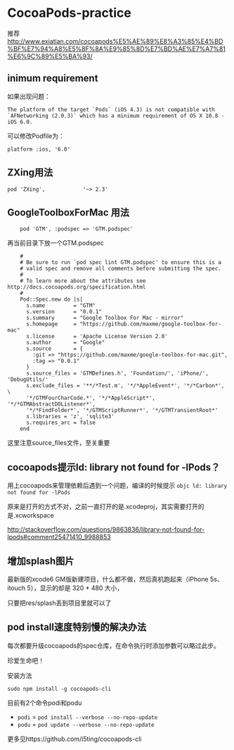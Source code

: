 CocoaPods-practice
==================

推荐
http://www.exiatian.com/cocoapods%E5%AE%89%E8%A3%85%E4%BD%BF%E7%94%A8%E5%8F%8A%E9%85%8D%E7%BD%AE%E7%A7%81%E6%9C%89%E5%BA%93/

## inimum requirement

如果出现问题：

```
The platform of the target `Pods` (iOS 4.3) is not compatible with `AFNetworking (2.0.3)` which has a minimum requirement of OS X 10.8 - iOS 6.0.
```

可以修改Podfile为：

```
platform :ios, '6.0'
```

## ZXing用法
```
pod 'ZXing',            '~> 2.3'
```

## GoogleToolboxForMac 用法

```
	pod 'GTM', :podspec => 'GTM.podspec'
```

再当前目录下放一个GTM.podspec

```
	#
	# Be sure to run `pod spec lint GTM.podspec' to ensure this is a
	# valid spec and remove all comments before submitting the spec.
	#
	# To learn more about the attributes see http://docs.cocoapods.org/specification.html
	#
	Pod::Spec.new do |s|
	  s.name         = "GTM"
	  s.version      = "0.0.1"
	  s.summary      = "Google Toolbox For Mac - mirror"
	  s.homepage     = "https://github.com/maxme/google-toolbox-for-mac"
	  s.license      = 'Apache License Version 2.0'
	  s.author       = "Google"
	  s.source       = {
	    :git => "https://github.com/maxme/google-toolbox-for-mac.git",
	    :tag => "0.0.1"
	  }
	  s.source_files = 'GTMDefines.h', 'Foundation/', 'iPhone/', 'DebugUtils/'
	  s.exclude_files = '**/*Test.m', '*/*AppleEvent*', '*/*Carbon*', \
	  '*/GTMFourCharCode.*', '*/*AppleScript*', '*/*GTMAbstractDOListener*',
	  '*/*FindFolder*', '*/GTMScriptRunner*', '*/GTMTransientRoot*'
	  s.libraries = 'z', 'sqlite3'
	  s.requires_arc = false
	end

```

这里注意source_files文件，至关重要

## cocoapods提示ld: library not found for -lPods？

用上cocoapods来管理依赖后遇到一个问题，编译的时候提示 `objc ld: library not found for -lPods`

原来是打开的方式不对，之前一直打开的是.xcodeproj，其实需要打开的是.xcworkspace

http://stackoverflow.com/questions/9863836/library-not-found-for-lpods#comment25471410_9988853


## 增加splash图片

最新版的xcode6 GM版新建项目，什么都不做，然后真机跑起来（iPhone 5s、itouch 5），显示的却是 320 * 480 大小，

只要把res/splash丢到项目里就可以了


## pod install速度特别慢的解决办法

每次都要升级cocoapods的spec仓库，在命令执行时添加参数可以略过此步。

珍爱生命吧！

安装方法

	sudo npm install -g cocoapods-cli
 
目前有2个命令podi和podu

- `podi` = `pod install --verbose --no-repo-update`
- `podu` = `pod update --verbose --no-repo-update`
	
更多见https://github.com/i5ting/cocoapods-cli
	